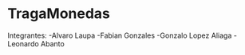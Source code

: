 # TragaMonedas

Integrantes: 
-Alvaro Laupa
-Fabian Gonzales
-Gonzalo Lopez Aliaga
-Leonardo Abanto
